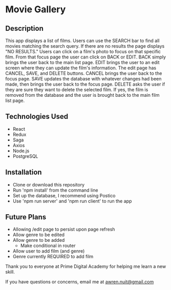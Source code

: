 # Movie Gallery

## Description
This app displays a list of films. Users can use the SEARCH bar to find all movies matching the search query. If there are no results the page displays "NO RESULTS." Users can click on a film's photo to focus on that specific film. From that focus page the user can click on BACK or EDIT. BACK simply brings the user back to the main list page. EDIT brings the user to an edit screen where they can update the film's information. The edit page has CANCEL, SAVE, and DELETE buttons. CANCEL brings the user back to the focus page. SAVE updates the database with whatever changes had been made, then brings the user back to the focus page. DELETE asks the user if they are sure they want to delete the selected film. If yes, the film is removed from the database and the user is brought back to the main film list page.

## Technologies Used
- React
- Redux
- Saga
- Axios
- Node.js
- PostgreSQL

## Installation
- Clone or download this repository
- Run 'npm install' from the command line
- Set up the database, I recommend using Postico
- Use 'npm run server' and 'npm run client' to run the app

## Future Plans
- Allowing /edit page to persist upon page refresh
- Allow genre to be edited
- Allow genre to be added
  - Make conditional in router
- Allow user to add film (and genre)
 - Genre currently REQUIRED to add film

Thank you to everyone at Prime Digital Academy for helping me learn a new skill.

If you have questions or concerns, email me at awren.nuit@gmail.com